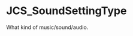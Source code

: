 <div id="content-header">
  <h1>JCS_SoundSettingType</h1>
</div>

<p>
  What kind of music/sound/audio.
</p>
